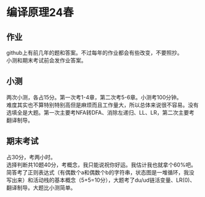 # 编译原理24春
## 作业
github上有前几年的题和答案。不过每年的作业都会有些改变，不要照抄。  
小测和期末考试前会发作业答案。  
## 小测
两次小测，各占15分。第一次考1-4章，第二次考5-6章。小测考100分钟。  
难度其实也不算特别特别高但是麻烦而且工作量大，所以总体来说很不容易。没有选填全是大题。第一次主要考NFA转DFA、消除左递归、LL、LR，第二次主要考翻译制导。  
## 期末考试
占30分，考两小时。  
选择判断共10题40分，考概念，我只能说祝你好运。我估计我也就拿个60%吧。  
简答考了正则表达式（有偶数个a和偶数个b的字符串，状态图是一堆循环，我没写出来）和活动栈的基本概念（5+5=10分），大题考了du/ud链活变量、LR(0)、翻译制导。大题比小测简单。  